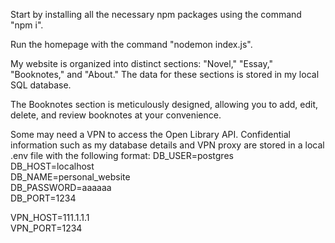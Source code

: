 

Start by installing all the necessary npm packages using the command "npm i".

Run the homepage with the command "nodemon index.js".

My website is organized into distinct sections: "Novel," "Essay," "Booknotes," and "About."
The data for these sections is stored in my local SQL database.

The Booknotes section is meticulously designed, allowing you to add, edit, delete, and review booknotes at your convenience.

Some may need a VPN to access the Open Library API.
Confidential information such as my database details and VPN proxy are stored in a local .env file with the following format:
DB_USER=postgres  
DB_HOST=localhost  
DB_NAME=personal_website   
DB_PASSWORD=aaaaaa    
DB_PORT=1234   

VPN_HOST=111.1.1.1   
VPN_PORT=1234   
